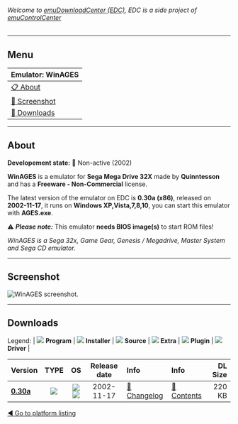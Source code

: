 ###### Welcome to [emuDownloadCenter (EDC)](https://github.com/PhoenixInteractiveNL/emuDownloadCenter/wiki/), EDC is a side project of [emuControlCenter](https://github.com/PhoenixInteractiveNL/emuControlCenter/wiki/)
***
## Menu
| **Emulator: WinAGES** |
|:---------|
| [:clipboard: About](#about) |
| [:sunrise: Screenshot](#screen) |
| [:floppy_disk: Downloads](#downloads) |
***
## About
**Developement state:** :red_circle: Non-active (2002)

**WinAGES** is a emulator for **Sega Mega Drive 32X** made by **Quinntesson** and has a **Freeware - Non-Commercial** license.

The latest version of the emulator on EDC is **0.30a (x86)**, released on **2002-11-17**, it runs on **Windows XP,Vista,7,8,10**, you can start this emulator with **AGES.exe**.

:warning: _**Please note:**_ This emulator **needs BIOS image(s)** to start ROM files!

_WinAGES is a Sega 32x, Game Gear, Genesis / Megadrive, Master System and Sega CD emulator._
***
## Screenshot
![](https://raw.githubusercontent.com/PhoenixInteractiveNL/emuDownloadCenter/master/hooks/ages/emulator_screen_01.jpg "WinAGES screenshot.")
***
## Downloads
Legend:
| ![](https://raw.githubusercontent.com/wiki/PhoenixInteractiveNL/emuDownloadCenter/images_misc/icon_program_24.png) **Program** | 
![](https://raw.githubusercontent.com/wiki/PhoenixInteractiveNL/emuDownloadCenter/images_misc/icon_installer_24.png) **Installer** | 
![](https://raw.githubusercontent.com/wiki/PhoenixInteractiveNL/emuDownloadCenter/images_misc/icon_source_code_24.png) **Source** | 
![](https://raw.githubusercontent.com/wiki/PhoenixInteractiveNL/emuDownloadCenter/images_misc/icon_extra_24.png) **Extra** | 
![](https://raw.githubusercontent.com/wiki/PhoenixInteractiveNL/emuDownloadCenter/images_misc/icon_plugin_24.png) **Plugin** | 
![](https://raw.githubusercontent.com/wiki/PhoenixInteractiveNL/emuDownloadCenter/images_misc/icon_driver_24.png) **Driver** | 


| Version  | TYPE | OS | Release date  | Info       | Info       | DL Size    |
|:---------|:----:|:--:|:-------------:|:-----------|:-----------|-----------:|
| [**0.30a**](https://github.com/PhoenixInteractiveNL/edc-repo0006/raw/master/ages/0.30a.7z) | ![](https://raw.githubusercontent.com/wiki/PhoenixInteractiveNL/emuDownloadCenter/images_misc/icon_program_24.png) | ![](https://raw.githubusercontent.com/wiki/PhoenixInteractiveNL/emuDownloadCenter/images_misc/logo_windows_24.png)![](https://raw.githubusercontent.com/wiki/PhoenixInteractiveNL/emuDownloadCenter/images_misc/icon_32-bit_24.png) | 2002-11-17 | [:page_facing_up: Changelog](https://github.com/PhoenixInteractiveNL/edc-repo0006/blob/master/ages/0.30a_changelog.txt) | [:mag_right: Contents](https://github.com/PhoenixInteractiveNL/edc-repo0006/blob/master/ages/0.30a_contents.txt) | 220 KB |

[:arrow_backward: Go to platform listing](https://github.com/PhoenixInteractiveNL/emuDownloadCenter/wiki/EDC-Platform-List)
